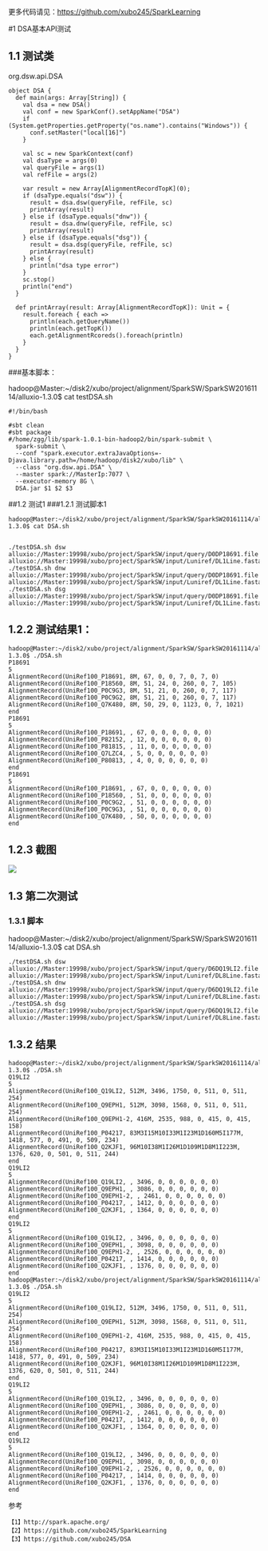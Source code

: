 更多代码请见：https://github.com/xubo245/SparkLearning

#1 DSA基本API测试

## 1.1 测试类
org.dsw.api.DSA

	object DSA {
	  def main(args: Array[String]) {
	    val dsa = new DSA()
	    val conf = new SparkConf().setAppName("DSA")
	    if (System.getProperties.getProperty("os.name").contains("Windows")) {
	      conf.setMaster("local[16]")
	    }
	
	    val sc = new SparkContext(conf)
	    val dsaType = args(0)
	    val queryFile = args(1)
	    val refFile = args(2)
	
	    var result = new Array[AlignmentRecordTopK](0);
	    if (dsaType.equals("dsw")) {
	      result = dsa.dsw(queryFile, refFile, sc)
	      printArray(result)
	    } else if (dsaType.equals("dnw")) {
	      result = dsa.dnw(queryFile, refFile, sc)
	      printArray(result)
	    } else if (dsaType.equals("dsg")) {
	      result = dsa.dsg(queryFile, refFile, sc)
	      printArray(result)
	    } else {
	      println("dsa type error")
	    }
	    sc.stop()
	    println("end")
	  }
	
	  def printArray(result: Array[AlignmentRecordTopK]): Unit = {
	    result.foreach { each =>
	      println(each.getQueryName())
	      println(each.getTopK())
	      each.getAlignmentRcoreds().foreach(println)
	    }
	  }
	}

###基本脚本：

hadoop@Master:~/disk2/xubo/project/alignment/SparkSW/SparkSW20161114/alluxio-1.3.0$ cat testDSA.sh 

	#!/bin/bash
	
	#sbt clean
	#sbt package
	#/home/zgg/lib/spark-1.0.1-bin-hadoop2/bin/spark-submit \
	  spark-submit \
	  --conf "spark.executor.extraJavaOptions=-Djava.library.path=/home/hadoop/disk2/xubo/lib" \
	  --class "org.dsw.api.DSA" \
	  --master spark://MasterIp:7077 \
	  --executor-memory 8G \
	  DSA.jar $1 $2 $3


##1.2 测试1
###1.2.1 测试脚本1

	hadoop@Master:~/disk2/xubo/project/alignment/SparkSW/SparkSW20161114/alluxio-1.3.0$ cat DSA.sh 
	
	
	./testDSA.sh dsw alluxio://Master:19998/xubo/project/SparkSW/input/query/D0DP18691.file alluxio://Master:19998/xubo/project/SparkSW/input/Luniref/DL1Line.fasta
	./testDSA.sh dnw alluxio://Master:19998/xubo/project/SparkSW/input/query/D0DP18691.file alluxio://Master:19998/xubo/project/SparkSW/input/Luniref/DL1Line.fasta
	./testDSA.sh dsg alluxio://Master:19998/xubo/project/SparkSW/input/query/D0DP18691.file alluxio://Master:19998/xubo/project/SparkSW/input/Luniref/DL1Line.fasta


## 1.2.2 测试结果1：

	hadoop@Master:~/disk2/xubo/project/alignment/SparkSW/SparkSW20161114/alluxio-1.3.0$ ./DSA.sh 
	P18691                                                                          
	5
	AlignmentRecord(UniRef100_P18691, 8M, 67, 0, 0, 7, 0, 7, 0)
	AlignmentRecord(UniRef100_P18560, 8M, 51, 24, 0, 260, 0, 7, 105)
	AlignmentRecord(UniRef100_P0C9G3, 8M, 51, 21, 0, 260, 0, 7, 117)
	AlignmentRecord(UniRef100_P0C9G2, 8M, 51, 21, 0, 260, 0, 7, 117)
	AlignmentRecord(UniRef100_Q7K480, 8M, 50, 29, 0, 1123, 0, 7, 1021)
	end
	P18691                                                                          
	5
	AlignmentRecord(UniRef100_P18691, , 67, 0, 0, 0, 0, 0, 0)
	AlignmentRecord(UniRef100_P82152, , 12, 0, 0, 0, 0, 0, 0)
	AlignmentRecord(UniRef100_P81815, , 11, 0, 0, 0, 0, 0, 0)
	AlignmentRecord(UniRef100_Q7LZC4, , 5, 0, 0, 0, 0, 0, 0)
	AlignmentRecord(UniRef100_P80813, , 4, 0, 0, 0, 0, 0, 0)
	end
	P18691                                                                          
	5
	AlignmentRecord(UniRef100_P18691, , 67, 0, 0, 0, 0, 0, 0)
	AlignmentRecord(UniRef100_P18560, , 51, 0, 0, 0, 0, 0, 0)
	AlignmentRecord(UniRef100_P0C9G2, , 51, 0, 0, 0, 0, 0, 0)
	AlignmentRecord(UniRef100_P0C9G3, , 51, 0, 0, 0, 0, 0, 0)
	AlignmentRecord(UniRef100_Q7K480, , 50, 0, 0, 0, 0, 0, 0)
	end

## 1.2.3 截图

![](http://i.imgur.com/Wek4gxz.png)
## 1.3 第二次测试
### 1.3.1 脚本

hadoop@Master:~/disk2/xubo/project/alignment/SparkSW/SparkSW20161114/alluxio-1.3.0$ cat DSA.sh 


	./testDSA.sh dsw alluxio://Master:19998/xubo/project/SparkSW/input/query/D6DQ19LI2.file alluxio://Master:19998/xubo/project/SparkSW/input/Luniref/DL8Line.fasta
	./testDSA.sh dnw alluxio://Master:19998/xubo/project/SparkSW/input/query/D6DQ19LI2.file alluxio://Master:19998/xubo/project/SparkSW/input/Luniref/DL8Line.fasta
	./testDSA.sh dsg alluxio://Master:19998/xubo/project/SparkSW/input/query/D6DQ19LI2.file alluxio://Master:19998/xubo/project/SparkSW/input/Luniref/DL8Line.fasta

## 1.3.2 结果

	hadoop@Master:~/disk2/xubo/project/alignment/SparkSW/SparkSW20161114/alluxio-1.3.0$ ./DSA.sh 
	Q19LI2                                                                          
	5
	AlignmentRecord(UniRef100_Q19LI2, 512M, 3496, 1750, 0, 511, 0, 511, 254)
	AlignmentRecord(UniRef100_Q9EPH1, 512M, 3098, 1568, 0, 511, 0, 511, 254)
	AlignmentRecord(UniRef100_Q9EPH1-2, 416M, 2535, 988, 0, 415, 0, 415, 158)
	AlignmentRecord(UniRef100_P04217, 83M3I15M10I33M1I23M1D160M5I177M, 1418, 577, 0, 491, 0, 509, 234)
	AlignmentRecord(UniRef100_Q2KJF1, 96M10I38M1I26M1D109M1D8M1I223M, 1376, 620, 0, 501, 0, 511, 244)
	end
	Q19LI2                                                                          
	5
	AlignmentRecord(UniRef100_Q19LI2, , 3496, 0, 0, 0, 0, 0, 0)
	AlignmentRecord(UniRef100_Q9EPH1, , 3086, 0, 0, 0, 0, 0, 0)
	AlignmentRecord(UniRef100_Q9EPH1-2, , 2461, 0, 0, 0, 0, 0, 0)
	AlignmentRecord(UniRef100_P04217, , 1412, 0, 0, 0, 0, 0, 0)
	AlignmentRecord(UniRef100_Q2KJF1, , 1364, 0, 0, 0, 0, 0, 0)
	end
	Q19LI2                                                                          
	5
	AlignmentRecord(UniRef100_Q19LI2, , 3496, 0, 0, 0, 0, 0, 0)
	AlignmentRecord(UniRef100_Q9EPH1, , 3098, 0, 0, 0, 0, 0, 0)
	AlignmentRecord(UniRef100_Q9EPH1-2, , 2526, 0, 0, 0, 0, 0, 0)
	AlignmentRecord(UniRef100_P04217, , 1414, 0, 0, 0, 0, 0, 0)
	AlignmentRecord(UniRef100_Q2KJF1, , 1376, 0, 0, 0, 0, 0, 0)
	end
	hadoop@Master:~/disk2/xubo/project/alignment/SparkSW/SparkSW20161114/alluxio-1.3.0$ ./DSA.sh 
	Q19LI2                                                                          
	5
	AlignmentRecord(UniRef100_Q19LI2, 512M, 3496, 1750, 0, 511, 0, 511, 254)
	AlignmentRecord(UniRef100_Q9EPH1, 512M, 3098, 1568, 0, 511, 0, 511, 254)
	AlignmentRecord(UniRef100_Q9EPH1-2, 416M, 2535, 988, 0, 415, 0, 415, 158)
	AlignmentRecord(UniRef100_P04217, 83M3I15M10I33M1I23M1D160M5I177M, 1418, 577, 0, 491, 0, 509, 234)
	AlignmentRecord(UniRef100_Q2KJF1, 96M10I38M1I26M1D109M1D8M1I223M, 1376, 620, 0, 501, 0, 511, 244)
	end
	Q19LI2                                                                          
	5
	AlignmentRecord(UniRef100_Q19LI2, , 3496, 0, 0, 0, 0, 0, 0)
	AlignmentRecord(UniRef100_Q9EPH1, , 3086, 0, 0, 0, 0, 0, 0)
	AlignmentRecord(UniRef100_Q9EPH1-2, , 2461, 0, 0, 0, 0, 0, 0)
	AlignmentRecord(UniRef100_P04217, , 1412, 0, 0, 0, 0, 0, 0)
	AlignmentRecord(UniRef100_Q2KJF1, , 1364, 0, 0, 0, 0, 0, 0)
	end
	Q19LI2                                                                          
	5
	AlignmentRecord(UniRef100_Q19LI2, , 3496, 0, 0, 0, 0, 0, 0)
	AlignmentRecord(UniRef100_Q9EPH1, , 3098, 0, 0, 0, 0, 0, 0)
	AlignmentRecord(UniRef100_Q9EPH1-2, , 2526, 0, 0, 0, 0, 0, 0)
	AlignmentRecord(UniRef100_P04217, , 1414, 0, 0, 0, 0, 0, 0)
	AlignmentRecord(UniRef100_Q2KJF1, , 1376, 0, 0, 0, 0, 0, 0)
	end



参考

	【1】http://spark.apache.org/
	【2】https://github.com/xubo245/SparkLearning
	【3】https://github.com/xubo245/DSA